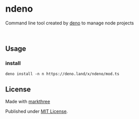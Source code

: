 # ndeno

Command line tool created by [deno](https://deno.land/) to manage node projects

<br />

## Usage

### install

```shell
deno install -n n https://deno.land/x/ndeno/mod.ts
```

## License

Made with [markthree](https://github.com/markthree)

Published under [MIT License](./LICENSE).
